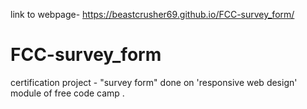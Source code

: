 link to webpage- https://beastcrusher69.github.io/FCC-survey_form/
# FCC-survey_form
certification project - "survey form" done on 'responsive web design' module of free code camp .
